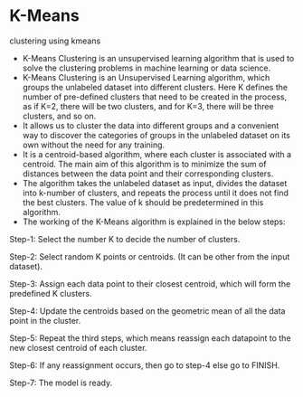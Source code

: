# K-Means
clustering using kmeans

* K-Means Clustering is an unsupervised learning algorithm that is used to solve the clustering problems in machine learning or data science.
* K-Means Clustering is an Unsupervised Learning algorithm, which groups the unlabeled dataset into different clusters. Here K defines the number of pre-defined clusters   that need to be created in the process, as if K=2, there will be two clusters, and for K=3, there will be three clusters, and so on.
* It allows us to cluster the data into different groups and a convenient way to discover the categories of groups in the unlabeled dataset on its own without the need     for any training.
* It is a centroid-based algorithm, where each cluster is associated with a centroid. The main aim of this algorithm is to minimize the sum of distances between the data   point and their corresponding clusters.
* The algorithm takes the unlabeled dataset as input, divides the dataset into k-number of clusters, and repeats the process until it does not find the best clusters.     The value of k should be predetermined in this algorithm.
* The working of the K-Means algorithm is explained in the below steps:

Step-1: Select the number K to decide the number of clusters.

Step-2: Select random K points or centroids. (It can be other from the input dataset).

Step-3: Assign each data point to their closest centroid, which will form the predefined K clusters.

Step-4: Update the centroids based on the geometric mean of all the data point in the cluster.

Step-5: Repeat the third steps, which means reassign each datapoint to the new closest centroid of each cluster.

Step-6: If any reassignment occurs, then go to step-4 else go to FINISH.

Step-7: The model is ready.
